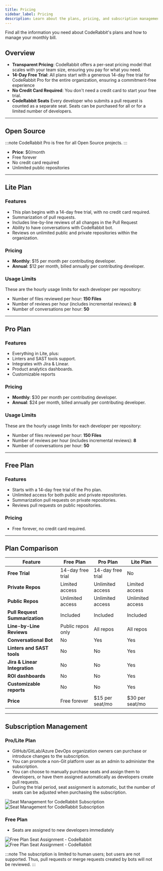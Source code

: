 ```yaml
---
title: Pricing
sidebar_label: Pricing
description: Learn about the plans, pricing, and subscription management of CodeRabbit.
---
```


Find all the information you need about CodeRabbit's plans and how to manage your monthly bill.

## Overview

- **Transparent Pricing**: CodeRabbit offers a per-seat pricing model that
  scales with your team size, ensuring you pay for what you need.
- **14-Day Free Trial**: All plans start with a generous 14-day free trial for
  CodeRabbit Pro for the entire organization, ensuring a commitment-free
  experience
- **No Credit Card Required**: You don't need a credit card to start your free
  trial.
- **CodeRabbit Seats** Every developer who submits a pull request is counted as
  a separate seat. Seats can be purchased for all or for a limited number of
  developers.

---

## Open Source

:::note
CodeRabbit Pro is free for all Open Source projects.
:::

- **Price**: $0/month
- Free forever
- No credit card required
- Unlimited public repositories

---

## Lite Plan

### Features

- This plan begins with a 14-day free trial, with no credit card required.
- Summarization of pull requests.
- Includes line-by-line reviews of all changes in the Pull Request
- Ability to have conversations with CodeRabbit bot.
- Reviews on unlimited public and private repositories within the organization.

### Pricing

- **Monthly**: $15 per month per contributing developer.
- **Annual**: $12 per month, billed annually per contributing developer.

### Usage Limits

These are the hourly usage limits for each developer per repository:

- Number of files reviewed per hour: **150 Files**
- Number of reviews per hour (includes incremental reviews): **8**
- Number of conversations per hour: **50**

---

## Pro Plan

### Features

- Everything in Lite, plus:
- Linters and SAST tools support.
- Integrates with Jira & Linear.
- Product analytics dashboards.
- Customizable reports

### Pricing

- **Monthly**: $30 per month per contributing developer.
- **Annual**: $24 per month, billed annually per contributing developer.

### Usage Limits

These are the hourly usage limits for each developer per repository:

- Number of files reviewed per hour: **150 Files**
- Number of reviews per hour (includes incremental reviews): **8**
- Number of conversations per hour: **50**

---

## Free Plan

### Features

- Starts with a 14-day free trial of the Pro plan.
- Unlimited access for both public and private repositories.
- Summarization pull requests on private repositories.
- Reviews pull requests on public repositories.

### Pricing

- Free forever, no credit card required.

---

## Plan Comparison

| Feature                        | Free Plan         | Pro Plan                                              | Lite Plan         |
| ------------------------------ | ----------------- | ----------------------------------------------------- | ----------------- |
| **Free Trial**                 | 14-day free trial | 14-day free trial                                     | No                |
| **Private Repos**              | Limited access    | Unlimited access                                      | Limited access    |
| **Public Repos**               | Unlimited access  | Unlimited access                                      | Unlimited access  |
| **Pull Request Summarization** | Included          | Included                                              | Included          |
| **Line-by-Line Reviews**       | Public repos only | All repos                                             | All repos 				 |
| **Conversational Bot**         | No                | Yes                                                   | Yes               |
| **Linters and SAST tools**     | No                | No                                                    | Yes               |
| **Jira & Linear Integration**  | No                | No                                                 	 | Yes               |
| **ROI dashboards** 						 | No                | No                                                  	 | Yes               |
| **Customizable reports**       | No                | No                                                    | Yes             	 |
| **Price**                      | Free forever      | $15 per seat/mo                                       | $30 per seat/mo   |

---

## Subscription Management

### Pro/Lite Plan

- GitHub/GitLab/Azure DevOps organization owners can purchase or introduce changes to the
  subscription.
- You can promote a non-Git platform user as an admin to administer the subscription.
- You can choose to manually purchase seats and assign them to developers, or
  have them assigned automatically as developers create pull requests.
- During the trial period, seat assignment is automatic, but the number of seats
  can be adjusted when purchasing the subscription.

![Seat Management for CodeRabbit Subscription](/img/about/cr_seat_manage_dark.png#gh-dark-mode-only)
![Seat Management for CodeRabbit Subscription](/img/about/cr_seat_manage_light.png#gh-light-mode-only)

### Free Plan

- Seats are assigned to new developers immediately

![Free Plan Seat Assignment - CodeRabbit](/img/about/cr_seat_free_dark.png#gh-dark-mode-only)
![Free Plan Seat Assignment - CodeRabbit](/img/about/cr_seat_free_light.png#gh-light-mode-only)

:::note
The subscription is limited to human users; bot users are not
supported. Thus, pull requests or merge requests created by bots will not be
reviewed.
:::
